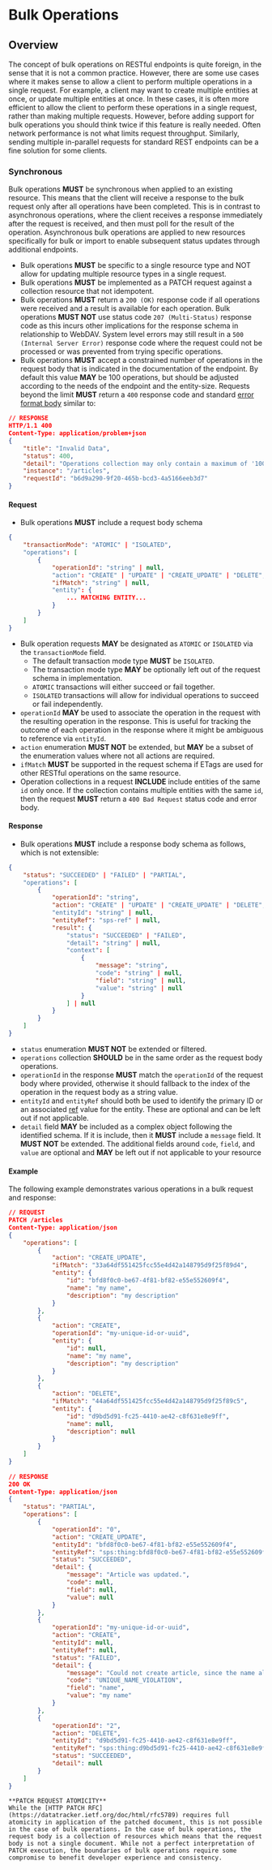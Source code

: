 # Bulk Operations

## Overview

The concept of bulk operations on RESTful endpoints is quite foreign, in the sense that it is not a common practice. However, there are some use cases where it makes sense to allow a client to perform multiple operations in a single request. For example, a client may want to create multiple entities at once, or update multiple entities at once. In these cases, it is often more efficient to allow the client to perform these operations in a single request, rather than making multiple requests. However, before adding support for bulk operations you should think twice if this feature is really needed. Often network performance is not what limits request throughput. Similarly, sending multiple in-parallel requests for standard REST endpoints can be a fine solution for some clients.

### Synchronous

Bulk operations **MUST** be synchronous when applied to an existing resource. This means that the client will receive a response to the bulk request only after all operations have been completed. This is in contrast to asynchronous operations, where the client receives a response immediately after the request is received, and then must poll for the result of the operation. Asynchronous bulk operations are applied to new resources specifically for bulk or import to enable subsequent status updates through additional endpoints.

- Bulk operations **MUST** be specific to a single resource type and NOT allow for updating multiple resource types in a single request.
- Bulk operations **MUST** be implemented as a PATCH request against a collection resource that not idempotent.
- Bulk operations **MUST** return a `200 (OK)` response code if all operations were received and a result is available for each operation. Bulk operations **MUST NOT** use status code `207 (Multi-Status)` response code as this incurs other implications for the response schema in relationship to WebDAV. System level errors may still result in a `500 (Internal Server Error)` response code where the request could not be processed or was prevented from trying specific operations.
- Bulk operations **MUST** accept a constrained number of operations in the request body that is indicated in the documentation of the endpoint. By default this value **MAY** be 100 operations, but should be adjusted according to the needs of the endpoint and the entity-size. Requests beyond the limit **MUST** return a `400` response code and standard [error format body](errors.md) similar to:
```json
// RESPONSE
HTTP/1.1 400
Content-Type: application/problem+json
{
    "title": "Invalid Data",
    "status": 400,
    "detail": "Operations collection may only contain a maximum of '100' actions per request.",
    "instance": "/articles",
    "requestId": "b6d9a290-9f20-465b-bcd3-4a5166eeb3d7"
}
```

#### Request

- Bulk operations **MUST** include a request body schema 
```json
{
    "transactionMode": "ATOMIC" | "ISOLATED",                               // OPTIONAL (enum): indication of transactionality of operations. default is "ISOLATED"
    "operations": [                                                         
        {                                                                   
            "operationId": "string" | null,                                 // OPTIONAL (string): consumer generated id to associate with the operation for comparison to result.
            "action": "CREATE" | "UPDATE" | "CREATE_UPDATE" | "DELETE",     // REQUIRED (enum): indicate intent of operation (can use subset, but do not extend)
            "ifMatch": "string" | null,                                     // OPTIONAL (string): if-match is an optional ETag value that can be passed for optimistic concurrency
            "entity": {
                ... MATCHING ENTITY...                                      // REQUIRED (object): must match entity schema resource from the collection (not dynamic)
            }                                                            
        }
    ]
}
```

- Bulk operation requests **MAY** be designated as `ATOMIC` or `ISOLATED` via the `transactionMode` field.
    - The default transaction mode type **MUST** be `ISOLATED`.
    - The transaction mode type **MAY** be optionally left out of the request schema in implementation.
    - `ATOMIC` transactions will either succeed or fail together.
    - `ISOLATED` transactions will allow for individual operations to succeed or fail independently.
- `operationId` **MAY** be used to associate the operation in the request with the resulting operation in the response. This is useful for tracking the outcome of each operation in the response where it might be ambiguous to reference via `entityId`.
- `action` enumeration **MUST NOT** be extended, but **MAY** be a subset of the enumeration values where not all actions are required.
- `ifMatch` **MUST** be supported in the request schema if ETags are used for other RESTful operations on the same resource.
- Operation collections in a request **INCLUDE** include entities of the same `id` only once. If the collection contains multiple entities with the same `id`, then the request **MUST** return a `400 Bad Request` status code and error body.

#### Response

- Bulk operations **MUST** include a response body schema as follows, which is not extensible:
```json
{
    "status": "SUCCEEDED" | "FAILED" | "PARTIAL",                           // REQUIRED (enum): overall status of bulk operation
    "operations": [                                                         // REQUIRED (array): results of each operation from the request.
        {
            "operationId": "string",                                        // REQUIRED (string): matching operation id from the request body if provided, otherwise use index value as a string
            "action": "CREATE" | "UPDATE" | "CREATE_UPDATE" | "DELETE",     // REQUIRED (enum): repeat action type
            "entityId": "string" | null,                                    // OPTIONAL (string): the associated id of the entity, if available
            "entityRef": "sps-ref" | null,                                  // OPTIONAL (string): the associated sps-ref URN entity, if applicable
            "result": {                                                     // REQUIRED (object): result of the operation
                "status": "SUCCEEDED" | "FAILED",                           // REQUIRED (enum): status of individual operation
                "detail": "string" | null,                                  // OPTIONAL (string): Description or detailed human-readable message about the success or failure of the operation.
                "context": [                                                // OPTIONAL (array): List of objects providing additional context and detail on sub-reasons for any errors or failures.
                    {
                        "message": "string",                                // REQUIRED (string): Human-readable details or specific error about the request result.
                        "code": "string" | null,                            // OPTIONAL (string): Short, machine-readable, name of the validation result that occurred, such as an error code.
                        "field": "string" | null,                           // OPTIONAL (string): field indicates an associated field in the entity to highlight
                        "value": "string" | null                            // OPTIONAL (string): the value of the associated field highlighted in the detail
                    }
                ] | null
            }
        }
    ]
}
```

- `status` enumeration **MUST NOT** be extended or filtered.
- `operations` collection **SHOULD** be in the same order as the request body operations.
- `operationId` in the response **MUST** match the `operationId` of the request body where provided, otherwise it should fallback to the index of the operation in the request body as a string value.
- `entityId` and `entityRef` should both be used to identify the primary ID or an associated [ref](naming.md) value for the entity. These are optional and can be left out if not applicable.
- `detail` field **MAY** be included as a complex object following the identified schema. If it is include, then it **MUST** include a `message` field. It **MUST NOT** be extended. The additional fields around `code`, `field`, and `value` are optional and **MAY** be left out if not applicable to your resource

#### Example

The following example demonstrates various operations in a bulk request and response:

```json
// REQUEST
PATCH /articles
Content-Type: application/json
{
    "operations": [
        {
            "action": "CREATE_UPDATE",
            "ifMatch": "33a64df551425fcc55e4d42a148795d9f25f89d4",
            "entity": {
                "id": "bfd8f0c0-be67-4f81-bf82-e55e552609f4",
                "name": "my name",
                "description": "my description"
            }
        },
        {
            "action": "CREATE",
            "operationId": "my-unique-id-or-uuid", 
            "entity": {
                "id": null,
                "name": "my name",
                "description": "my description"
            }
        },
        {
            "action": "DELETE",
            "ifMatch": "44a64df551425fcc55e4d42a148795d9f25f89c5",     
            "entity": {
                "id": "d9bd5d91-fc25-4410-ae42-c8f631e8e9ff",
                "name": null,
                "description": null
            }
        }
    ]
}
 
// RESPONSE
200 OK
Content-Type: application/json
{
    "status": "PARTIAL",                                 
    "operations": [
        {
            "operationId": "0",
            "action": "CREATE_UPDATE",
            "entityId": "bfd8f0c0-be67-4f81-bf82-e55e552609f4",
            "entityRef": "sps:thing:bfd8f0c0-be67-4f81-bf82-e55e552609f4",
            "status": "SUCCEEDED",                         
            "detail": {
                "message": "Article was updated.",
                "code": null,
                "field": null,
                "value": null
            }
        },
        {
            "operationId": "my-unique-id-or-uuid",
            "action": "CREATE",
            "entityId": null,
            "entityRef": null,
            "status": "FAILED",                         
            "detail": {
                "message": "Could not create article, since the name already exists.",
                "code": "UNIQUE_NAME_VIOLATION",
                "field": "name",
                "value": "my name"
            }  
        },
        {
            "operationId": "2",
            "action": "DELETE",
            "entityId": "d9bd5d91-fc25-4410-ae42-c8f631e8e9ff",
            "entityRef": "sps:thing:d9bd5d91-fc25-4410-ae42-c8f631e8e9ff",
            "status": "SUCCEEDED",                         
            "detail": null
        }
    ]
}
```

```note
**PATCH REQUEST ATOMICITY**
While the [HTTP PATCH RFC](https://datatracker.ietf.org/doc/html/rfc5789) requires full atomicity in application of the patched document, this is not possible in the case of bulk operations. In the case of bulk operations, the request body is a collection of resources which means that the request body is not a single document. While not a perfect interpretation of PATCH execution, the boundaries of bulk operations require some compromise to benefit developer experience and consistency.
```